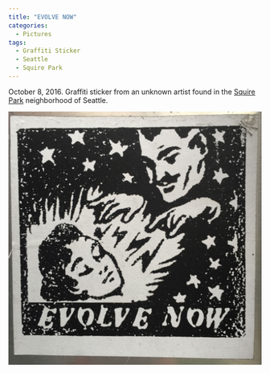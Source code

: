```yaml
---
title: "EVOLVE NOW"
categories:
  - Pictures
tags:
  - Graffiti Sticker
  - Seattle
  - Squire Park
---
```


October 8, 2016. Graffiti sticker from an unknown artist found in the [Squire Park](https://en.wikipedia.org/wiki/Squire_Park,_Seattle) neighborhood of Seattle.

![Evolve Now](/assets/images/2016/2016-10-08-evolve-now-smaller.jpg)